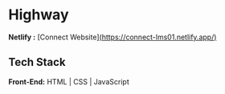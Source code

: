 






# Highway

**Netlify :**  [Connect Website][(https://connect-lms01.netlify.app/)](https://verdant-melomakarona-f2aa0d.netlify.app/)
## Tech Stack

**Front-End:** HTML | CSS | JavaScript







